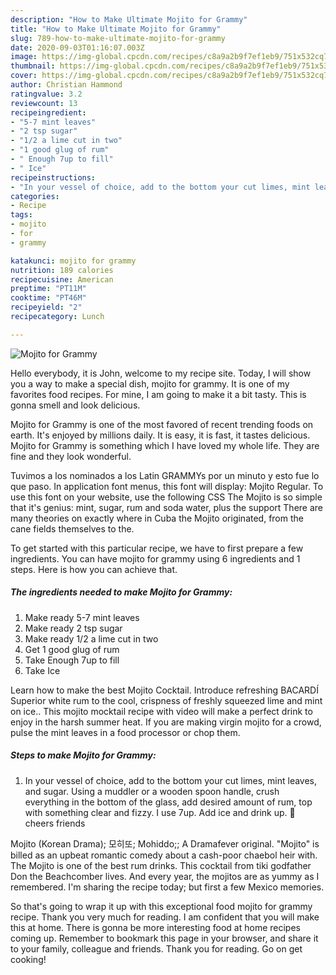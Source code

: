 ```yaml
---
description: "How to Make Ultimate Mojito for Grammy"
title: "How to Make Ultimate Mojito for Grammy"
slug: 789-how-to-make-ultimate-mojito-for-grammy
date: 2020-09-03T01:16:07.003Z
image: https://img-global.cpcdn.com/recipes/c8a9a2b9f7ef1eb9/751x532cq70/mojito-for-grammy-recipe-main-photo.jpg
thumbnail: https://img-global.cpcdn.com/recipes/c8a9a2b9f7ef1eb9/751x532cq70/mojito-for-grammy-recipe-main-photo.jpg
cover: https://img-global.cpcdn.com/recipes/c8a9a2b9f7ef1eb9/751x532cq70/mojito-for-grammy-recipe-main-photo.jpg
author: Christian Hammond
ratingvalue: 3.2
reviewcount: 13
recipeingredient:
- "5-7 mint leaves"
- "2 tsp sugar"
- "1/2 a lime cut in two"
- "1 good glug of rum"
- " Enough 7up to fill"
- " Ice"
recipeinstructions:
- "In your vessel of choice, add to the bottom your cut limes, mint leaves, and sugar. Using a muddler or a wooden spoon handle, crush everything in the bottom of the glass, add desired amount of rum, top with something clear and fizzy. I use 7up. Add ice and drink up. 🍻 cheers friends"
categories:
- Recipe
tags:
- mojito
- for
- grammy

katakunci: mojito for grammy 
nutrition: 189 calories
recipecuisine: American
preptime: "PT11M"
cooktime: "PT46M"
recipeyield: "2"
recipecategory: Lunch

---
```



![Mojito for Grammy](https://img-global.cpcdn.com/recipes/c8a9a2b9f7ef1eb9/751x532cq70/mojito-for-grammy-recipe-main-photo.jpg)

Hello everybody, it is John, welcome to my recipe site. Today, I will show you a way to make a special dish, mojito for grammy. It is one of my favorites food recipes. For mine, I am going to make it a bit tasty. This is gonna smell and look delicious.

Mojito for Grammy is one of the most favored of recent trending foods on earth. It's enjoyed by millions daily. It is easy, it is fast, it tastes delicious. Mojito for Grammy is something which I have loved my whole life. They are fine and they look wonderful.

Tuvimos a los nominados a los Latin GRAMMYs por un minuto y esto fue lo que paso. In application font menus, this font will display: Mojito Regular. To use this font on your website, use the following CSS The Mojito is so simple that it&#39;s genius: mint, sugar, rum and soda water, plus the support There are many theories on exactly where in Cuba the Mojito originated, from the cane fields themselves to the.


To get started with this particular recipe, we have to first prepare a few ingredients. You can have mojito for grammy using 6 ingredients and 1 steps. Here is how you can achieve that.

<!--inarticleads1-->

##### The ingredients needed to make Mojito for Grammy:

1. Make ready 5-7 mint leaves
1. Make ready 2 tsp sugar
1. Make ready 1/2 a lime cut in two
1. Get 1 good glug of rum
1. Take  Enough 7up to fill
1. Take  Ice


Learn how to make the best Mojito Cocktail. Introduce refreshing BACARDÍ Superior white rum to the cool, crispness of freshly squeezed lime and mint on ice.. This mojito mocktail recipe with video will make a perfect drink to enjoy in the harsh summer heat. If you are making virgin mojito for a crowd, pulse the mint leaves in a food processor or chop them. 

<!--inarticleads2-->

##### Steps to make Mojito for Grammy:

1. In your vessel of choice, add to the bottom your cut limes, mint leaves, and sugar. Using a muddler or a wooden spoon handle, crush everything in the bottom of the glass, add desired amount of rum, top with something clear and fizzy. I use 7up. Add ice and drink up. 🍻 cheers friends


Mojito (Korean Drama); 모히또; Mohiddo;; A Dramafever original. &#34;Mojito&#34; is billed as an upbeat romantic comedy about a cash-poor chaebol heir with. The Mojito is one of the best rum drinks. This cocktail from tiki godfather Don the Beachcomber lives. And every year, the mojitos are as yummy as I remembered. I&#39;m sharing the recipe today; but first a few Mexico memories. 

So that's going to wrap it up with this exceptional food mojito for grammy recipe. Thank you very much for reading. I am confident that you will make this at home. There is gonna be more interesting food at home recipes coming up. Remember to bookmark this page in your browser, and share it to your family, colleague and friends. Thank you for reading. Go on get cooking!
